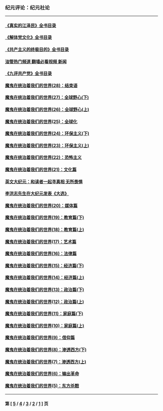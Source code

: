 ### 纪元评论：纪元社论
---
#### [《真实的江泽民》全书目录](../../pages/nsc422/n13721399.md?06190330) 
#### [《解体党文化》全书目录](../../pages/nsc422/n13721157.md?06190330) 
#### [《共产主义的终极目的》全书目录](../../pages/nsc422/n13721048.md?06190330) 
#### [油管热门频道 翻墙必看视频 新闻](ok?06190330)
#### [《九评共产党》全书目录](../../pages/nsc422/n13708085.md?06190330) 
#### [魔鬼在统治着我们的世界(28)：结束语](../../pages/nsc422/n10936246.md?06190330) 
#### [魔鬼在统治着我们的世界(27)：全球野心(下)](../../pages/nsc422/n10928319.md?06190330) 
#### [魔鬼在统治着我们的世界(26)：全球野心(上)](../../pages/nsc422/n10900318.md?06190330) 
#### [魔鬼在统治着我们的世界(25)：全球化](../../pages/nsc422/n10788205.md?06190330) 
#### [魔鬼在统治着我们的世界(24)：环保主义(下)](../../pages/nsc422/n10695307.md?06190330) 
#### [魔鬼在统治着我们的世界(23)：环保主义(上)](../../pages/nsc422/n10688613.md?06190330) 
#### [魔鬼在统治着我们的世界(22)：恐怖主义](../../pages/nsc422/n10614727.md?06190330) 
#### [魔鬼在统治着我们的世界(21)：文化篇](../../pages/nsc422/n10597706.md?06190330) 
#### [英文大纪元：和读者一起寻真相 无所畏惧](../../pages/nsc422/n12542027.md?06190330) 
#### [李洪志先生在大纪元发表《大选》](../../pages/nsc422/n12534746.md?06190330) 
#### [魔鬼在统治着我们的世界(20)：媒体篇](../../pages/nsc422/n10586579.md?06190330) 
#### [魔鬼在统治着我们的世界(19)：教育篇(下)](../../pages/nsc422/n10564808.md?06190330) 
#### [魔鬼在统治着我们的世界(18)：教育篇(上)](../../pages/nsc422/n10526970.md?06190330) 
#### [魔鬼在统治着我们的世界(17)：艺术篇](../../pages/nsc422/n10499093.md?06190330) 
#### [魔鬼在统治着我们的世界(16)：法律篇](../../pages/nsc422/n10485969.md?06190330) 
#### [魔鬼在统治着我们的世界(15)：经济篇(下)](../../pages/nsc422/n10469975.md?06190330) 
#### [魔鬼在统治着我们的世界(14)：经济篇(上)](../../pages/nsc422/n10457370.md?06190330) 
#### [魔鬼在统治着我们的世界(13)：政治篇(下)](../../pages/nsc422/n10448270.md?06190330) 
#### [魔鬼在统治着我们的世界(12)：政治篇(上)](../../pages/nsc422/n10444576.md?06190330) 
#### [魔鬼在统治着我们的世界(11)：家庭篇(下)](../../pages/nsc422/n10440961.md?06190330) 
#### [魔鬼在统治着我们的世界(10)：家庭篇(上)](../../pages/nsc422/n10435448.md?06190330) 
#### [魔鬼在统治着我们的世界(9)：信仰篇](../../pages/nsc422/n10432159.md?06190330) 
#### [魔鬼在统治着我们的世界(8)：渗透西方(下)](../../pages/nsc422/n10429603.md?06190330) 
#### [魔鬼在统治着我们的世界(7)：渗透西方(上)](../../pages/nsc422/n10426013.md?06190330) 
#### [魔鬼在统治着我们的世界(6)：输出革命](../../pages/nsc422/n10421536.md?06190330) 
#### [魔鬼在统治着我们的世界(5)：东方杀戮](../../pages/nsc422/n10417707.md?06190330) 

---
#### 第 [ [5](./5.md?06190330) / [4](./4.md?06190330) / [3](./3.md?06190330) / [2](./2.md?06190330) / [1](./1.md?06190330) ] 页
